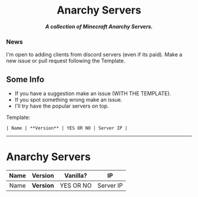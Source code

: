 <div align="center">

Anarchy Servers
===
***A collection of Minecraft Anarchy Servers.***

</div>

### News
I'm open to adding clients from discord servers (even if its paid). Make a new issue or pull request following the Template.

## Some Info
* If you have a suggestion make an issue (WITH THE TEMPLATE).
* If you spot something wrong make an issue.
* I'll try have the popular servers on top.

Template:

```| Name | **Version** | YES OR NO | Server IP |```

-------

# Anarchy Servers

| Name | Version | Vanilla? | IP |
| :--: | :-----: | :------: | :-: |
| Name | **Version** | YES OR NO | Server IP |
